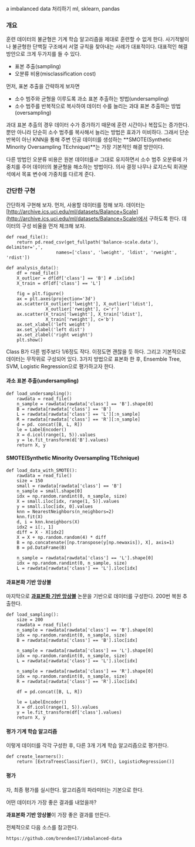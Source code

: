 a
imbalanced data 처리하기
ml, sklearn, pandas
### 개요

훈련 데이터의 불균형은 기계 학습 알고리즘을 제대로 훈련할 수 없게 한다.
사기적발이나 불균형한 단백질 구조에서 서열 규칙을 찾아내는 사례가 대표적이다.
대표적인 해결 방안으로 크게 두가지를 들 수 있다. 

* 표본 추출(sampling)
* 오분류 비용(misclassification cost)

먼저, 표본 추출을 간략하게 보자면 

* 소수 범주와 균형을 이루도록 과소 표본 추출하는 방법(undersampling)
* 소수 범주를 반복적으로 복사하여 데이터 수를 늘리는 과대 표본 추출하는 방법(oversampling)

과대 표본 추출의 경우 데이터 수가 증가하기 때문에 훈련 시간이나 복잡도는 증가한다.
뿐만 아니라 단순히 소수 범주를 복사해서 늘리는 방법은 효과가 미비하다. 
그래서 단순 반복이 아닌 KNN을 통해 주변 인공 데이터를 생성하는 **SMOTE(Synthetic Minority Oversampling TEchnique)**는 가장 기본적인 해결 방안이다.

다른 방법인 오분류 비용은 원본 데이터를ㄹ 그대로 유지하면서 소수 범주 오분류에 가중치를 주어 데이터의 불균형을 해소하는 방법이다.
의사 결정 나무나 로지스틱 회귀분석에서 목표 변수에 가중치를 다르게 준다.


### 간단한 구현
간단하게 구현해 보자.
먼저, 사용할 데이터를 정해 보자. 데이터는 [http://archive.ics.uci.edu/ml/datasets/Balance+Scale](http://archive.ics.uci.edu/ml/datasets/Balance+Scale)에서 구하도록 한다.
데이터의 구성 비율을 먼저 체크해 보자.

    def read_file():
        return pd.read_csv(get_fullpath('balance-scale.data'), delimiter=',',
                       names=['class', 'lweight', 'ldist', 'rweight', 'rdist'])

    def analysis_data():
        df = read_file()
        X_outlier = df[df['class'] == 'B'] # .ix[idx]
        X_train = df[df['class'] == 'L']
    
        fig = plt.figure()
        ax = plt.axes(projection='3d')
        ax.scatter(X_outlier['lweight'], X_outlier['ldist'],
                   X_outlier['rweight'], c='r')
        ax.scatter(X_train['lweight'], X_train['ldist'],
                   X_train['rweight'], c='b')
        ax.set_xlabel('left weight')
        ax.set_ylabel('left dist')
        ax.set_zlabel('right weight')
        plt.show()
    
Class B가 다른 범주보다 1/6정도 작다. 이정도면 괜찮을 듯 하다. 그리고 기본적으로 데이터는 무작위로 구성되어 있다.
3가지 방법으로 표본화 한 후, Ensemble Tree, SVM, Logistic Regression으로 평가하고자 한다.

#### 과소 표본 추출(undersampling)

    def load_undersampling():
        rawdata = read_file()
        n_sample = rawdata[rawdata['class'] == 'B'].shape[0]
        B = rawdata[rawdata['class'] == 'B']
        L = rawdata[rawdata['class'] == 'L'][:n_sample]
        R = rawdata[rawdata['class'] == 'R'][:n_sample]
        d = pd. concat([B, L, R])
        le = LabelEncoder()
        X = d.icol(range(1, 5)).values
        y = le.fit_transform(d['B'].values)
        return X, y

        
#### SMOTE(Synthetic Minority Oversampling TEchnique)

    def load_data_with_SMOTE():
        rawdata = read_file()
        size = 150
        small = rawdata[rawdata['class'] == 'B']
        n_sample = small.shape[0]
        idx = np.random.randint(0, n_sample, size)
        X = small.iloc[idx, range(1, 5)].values
        y = small.iloc[idx, 0].values
        knn = NearestNeighbors(n_neighbors=2)
        knn.fit(X)
        d, i = knn.kneighbors(X)
        idx2 = i[:, 1]
        diff = X - X[idx2]
        X = X + np.random.random(4) * diff
        B = np.concatenate([np.transpose(y[np.newaxis]), X], axis=1)
        B = pd.DataFrame(B)
    
        n_sample = rawdata[rawdata['class'] == 'L'].shape[0]
        idx = np.random.randint(0, n_sample, size)
        L = rawdata[rawdata['class'] == 'L'].iloc[idx]


#### 과표본화 기반 앙상블
마지막으로 **[과표본화 기반 앙상블](http://bi.snu.ac.kr/Publications/Conferences/Domestic/KIISE2013f_KMKim.pdf)** 논문을 기반으로 데이터를 구성한다.
200번 복원 추출한다.

    def load_sampling():
        size = 200
        rawdata = read_file()
        n_sample = rawdata[rawdata['class'] == 'B'].shape[0]
        idx = np.random.randint(0, n_sample, size)
        B = rawdata[rawdata['class'] == 'B'].iloc[idx]
    
        n_sample = rawdata[rawdata['class'] == 'L'].shape[0]
        idx = np.random.randint(0, n_sample, size)
        L = rawdata[rawdata['class'] == 'L'].iloc[idx]
    
        n_sample = rawdata[rawdata['class'] == 'R'].shape[0]
        idx = np.random.randint(0, n_sample, size)
        R = rawdata[rawdata['class'] == 'R'].iloc[idx]
    
        df = pd.concat([B, L, R])
    
        le = LabelEncoder()
        X = df.icol(range(1, 5)).values
        y = le.fit_transform(df['class'].values)
        return X, y


#### 평가 기계 학습 알고리즘
이렇게 데이터를 각각 구성한 후, 다른 3개 기계 학습 알고리즘으로 평가한다.

    def create_learners():
        return [ExtraTreesClassifier(), SVC(), LogisticRegression()]


#### 평가
자, 최종 평가를 실시한다. 알고리즘의 파라미터는 기본으로 한다.

어떤 데이터가 가장 좋은 결과를 내었을까?

 **과표본화 기반 앙상블**이 가장 좋은 결과를 만든다.

전체적으로 다음 소스를 참고한다.

    https://github.com/brenden17/imbalanced-data
 
 